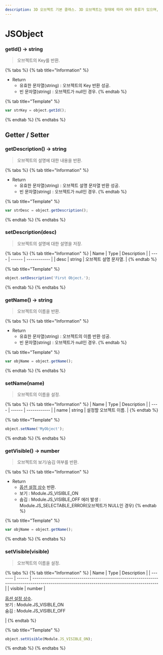 ```yaml
---
description: 3D 오브젝트 기본 클래스. 3D 오브젝트는 형태에 따라 여러 종류가 있으며, JSObject3D 객체는 3D 오브젝트 타입의 기본형입니다.
---
```


# JSObject

### getId() → string

> 오브젝트의 Key를 반환.

{% tabs %}
{% tab title="Information" %}
* Return
  * 유효한 문자열(string) : 오브젝트의 Key 반환 성공.
  * 빈 문자열(string) : 오브젝트가 null인 경우.
{% endtab %}

{% tab title="Template" %}
```javascript
var strKey = object.getId();
```
{% endtab %}
{% endtabs %}

## Getter / Setter

### getDescription() → string

> 오브젝트의 설명에 대한 내용을 반환.

{% tabs %}
{% tab title="Information" %}
* Return
  * 유효한 문자열(string) : 오브젝트 설명 문자열 반환 성공.
  * 빈 문자열(string) : 오브젝트가 null인 경우.
{% endtab %}

{% tab title="Template" %}
```javascript
var strDesc = object.getDescription();
```
{% endtab %}
{% endtabs %}

### setDescription(desc)

> 오브젝트의 설명에 대한 설명을 저장.

{% tabs %}
{% tab title="Information" %}
| Name | Type   | Description  |
| ---- | ------ | ------------ |
| desc | string | 오브젝트 설명 문자열. |
{% endtab %}

{% tab title="Template" %}
```javascript
object.setDescription('First Object.');
```
{% endtab %}
{% endtabs %}

### getName() → string

> 오브젝트의 이름을 반환.

{% tabs %}
{% tab title="Information" %}
* Return
  * 유효한 문자열(string) : 오브젝트의 이름 반환 성공.
  * 빈 문자열(string) : 오브젝트가 null인 경우.
{% endtab %}

{% tab title="Template" %}
```javascript
var objName = object.getName();
```
{% endtab %}
{% endtabs %}

### setName(name)

> 오브젝트의 이름을 설정.

{% tabs %}
{% tab title="Information" %}
| Name | Type   | Description  |
| ---- | ------ | ------------ |
| name | string | 설정할 오브젝트 이름. |
{% endtab %}

{% tab title="Template" %}
```javascript
object.setName('MyObject');
```
{% endtab %}
{% endtabs %}

### getVisible() → number

> 오브젝트의 보기/숨김 여부를 반환.

{% tabs %}
{% tab title="Information" %}
* Return
  * [옵션 설정 상수](../etc/type-list.md#navigation-visible-type-list) 반환.
  * 보기 : Module.JS\_VISIBLE\_ON
  * 숨김 : Module.JS\_VISIBLE\_OFF 에러 발생 : Module.JS\_SELECTABLE\_ERROR(오브젝트가 NULL인 경우)
{% endtab %}

{% tab title="Template" %}
```javascript
var objName = object.getName();
```
{% endtab %}
{% endtabs %}

### setVisible(visible)

> 오브젝트의 이름을 설정.

{% tabs %}
{% tab title="Information" %}
| Name    | Type   | Description                                                                                                                                    |
| ------- | ------ | ---------------------------------------------------------------------------------------------------------------------------------------------- |
| visible | number | <p><a href="../etc/type-list.md#navigation-visible-type-list">옵션 설정 상수</a>.<br>보기 : Module.JS_VISIBLE_ON<br>숨김 : Module.JS_VISIBLE_OFF<br></p> |
{% endtab %}

{% tab title="Template" %}
```javascript
object.setVisible(Module.JS_VISIBLE_ON);
```
{% endtab %}
{% endtabs %}
